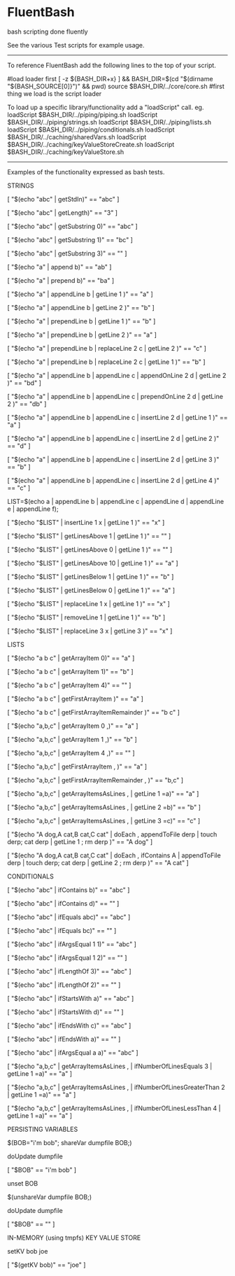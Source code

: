 # FluentBash
bash scripting done fluently

See the various Test scripts for example usage.

-------------

To reference FluentBash add the following lines to the top of your script.

#load loader first
[ -z ${BASH_DIR+x} ] && BASH_DIR=$(cd "$(dirname "${BASH_SOURCE[0]}")" && pwd)
source $BASH_DIR/../core/core.sh #first thing we load is the script loader

To load up a specific library/functionality add a "loadScript" call.
eg. 
loadScript $BASH_DIR/../piping/piping.sh
loadScript $BASH_DIR/../piping/strings.sh
loadScript $BASH_DIR/../piping/lists.sh
loadScript $BASH_DIR/../piping/conditionals.sh
loadScript $BASH_DIR/../caching/sharedVars.sh
loadScript $BASH_DIR/../caching/keyValueStoreCreate.sh
loadScript $BASH_DIR/../caching/keyValueStore.sh

-------------
Examples of the functionality expressed as bash tests.


STRINGS  

[ "$(echo "abc" | getStdIn)" == "abc" ]

[ "$(echo "abc" | getLength)" == "3" ]

[ "$(echo "abc" | getSubstring 0)" == "abc" ]

[ "$(echo "abc" | getSubstring 1)" == "bc" ]

[ "$(echo "abc" | getSubstring 3)" == "" ]

[ "$(echo "a" | append b)" == "ab" ]

[ "$(echo "a" | prepend b)" == "ba" ]

[ "$(echo "a" | appendLine b | getLine 1 )" == "a" ]
	
[ "$(echo "a" | appendLine b | getLine 2 )" == "b" ]

[ "$(echo "a" | prependLine b | getLine 1 )" == "b" ]
	
[ "$(echo "a" | prependLine b | getLine 2 )" == "a" ]
	
[ "$(echo "a" | prependLine b | replaceLine 2 c | getLine 2 )" == "c" ]
	
[ "$(echo "a" | prependLine b | replaceLine 2 c | getLine 1 )" == "b" ]

[ "$(echo "a" | appendLine b | appendLine c | appendOnLine 2 d | getLine 2 )" == "bd" ]

[ "$(echo "a" | appendLine b | appendLine c | prependOnLine 2 d | getLine 2 )" == "db" ]

[ "$(echo "a" | appendLine b | appendLine c | insertLine 2 d | getLine 1 )" == "a" ]

[ "$(echo "a" | appendLine b | appendLine c | insertLine 2 d | getLine 2 )" == "d" ]

[ "$(echo "a" | appendLine b | appendLine c | insertLine 2 d | getLine 3 )" == "b" ]

[ "$(echo "a" | appendLine b | appendLine c | insertLine 2 d | getLine 4 )" == "c" ]

LIST=$(echo a | appendLine b | appendLine c | appendLine d | appendLine e | appendLine f);

[ "$(echo "$LIST" | insertLine 1 x | getLine 1 )" == "x" ]

[ "$(echo "$LIST" | getLinesAbove 1 | getLine 1 )" == "" ]

[ "$(echo "$LIST" | getLinesAbove 0 | getLine 1 )" == "" ]

[ "$(echo "$LIST" | getLinesAbove 10 | getLine 1 )" == "a" ]

[ "$(echo "$LIST" | getLinesBelow 1 | getLine 1 )" == "b" ]

[ "$(echo "$LIST" | getLinesBelow 0 | getLine 1 )" == "a" ]

[ "$(echo "$LIST" | replaceLine 1 x | getLine 1 )" == "x" ]

[ "$(echo "$LIST" | removeLine 1  | getLine 1 )" == "b" ]

[ "$(echo "$LIST" | replaceLine 3 x | getLine 3 )" == "x" ]
			


LISTS

[ "$(echo "a b c" | getArrayItem 0)" == "a" ]
	
[ "$(echo "a b c" | getArrayItem 1)" == "b" ]

[ "$(echo "a b c" | getArrayItem 4)" == "" ]

[ "$(echo "a b c" | getFirstArrayItem )" == "a" ]

[ "$(echo "a b c" | getFirstArrayItemRemainder )" == "b c" ]

[ "$(echo "a,b,c" | getArrayItem 0 ,)" == "a" ]

[ "$(echo "a,b,c" | getArrayItem 1 ,)" == "b" ]

[ "$(echo "a,b,c" | getArrayItem 4 ,)" == "" ]

[ "$(echo "a,b,c" | getFirstArrayItem , )" == "a" ]

[ "$(echo "a,b,c" | getFirstArrayItemRemainder , )" == "b,c" ]

[ "$(echo "a,b,c" | getArrayItemsAsLines , | getLine 1 =a)" == "a" ]

[ "$(echo "a,b,c" | getArrayItemsAsLines , | getLine 2 =b)" == "b" ]
	
[ "$(echo "a,b,c" | getArrayItemsAsLines , | getLine 3 =c)" == "c" ]

[ "$(echo "A dog,A cat,B cat,C cat" | doEach , appendToFile derp | touch derp; cat derp  | getLine 1 ; rm derp )" == "A dog" ]

[ "$(echo "A dog,A cat,B cat,C cat" | doEach , ifContains A | appendToFile derp | touch derp; cat derp  | getLine 2 ; rm derp )" == "A cat" ]



CONDITIONALS

[ "$(echo "abc" | ifContains b)" == "abc" ]

[ "$(echo "abc" | ifContains d)" == "" ]

[ "$(echo "abc" | ifEquals abc)" == "abc" ]

[ "$(echo "abc" | ifEquals bc)" == "" ]

[ "$(echo "abc" | ifArgsEqual 1 1)" == "abc" ]

[ "$(echo "abc" | ifArgsEqual 1 2)" == "" ]

[ "$(echo "abc" | ifLengthOf 3)" == "abc" ]

[ "$(echo "abc" | ifLengthOf 2)" == "" ]

[ "$(echo "abc" | ifStartsWith a)" == "abc" ]

[ "$(echo "abc" | ifStartsWith d)" == "" ]
	
[ "$(echo "abc" | ifEndsWith c)" == "abc" ]

[ "$(echo "abc" | ifEndsWith a)" == "" ]

[ "$(echo "abc" | ifArgsEqual a a)" == "abc" ]

[ "$(echo "a,b,c" | getArrayItemsAsLines , | ifNumberOfLinesEquals 3 | getLine 1 =a)" == "a" ]

[ "$(echo "a,b,c" | getArrayItemsAsLines , | ifNumberOfLinesGreaterThan 2 | getLine 1 =a)" == "a" ]

[ "$(echo "a,b,c" | getArrayItemsAsLines , | ifNumberOfLinesLessThan 4 | getLine 1 =a)" == "a" ]



PERSISTING VARIABLES
	
$(BOB="i'm bob";  shareVar dumpfile BOB;)

doUpdate dumpfile		

[ "$BOB" == "i'm bob" ]

unset BOB	

$(unshareVar dumpfile BOB;)

doUpdate dumpfile		

[ "$BOB" == "" ]



IN-MEMORY (using tmpfs) KEY VALUE STORE

setKV bob joe

[ "$(getKV bob)" == "joe" ]



